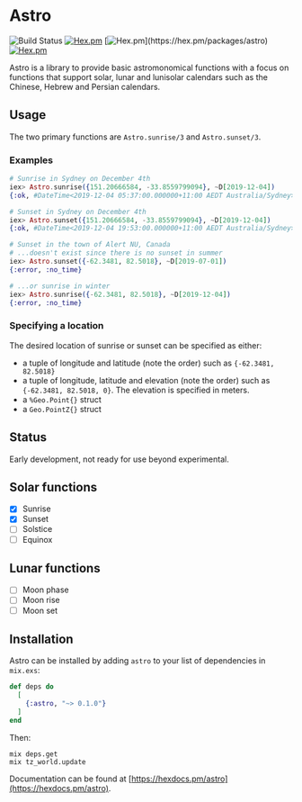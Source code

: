 # Astro

![Build Status](https://api.cirrus-ci.com/github/kipcole9/astro.svg)
[![Hex.pm](https://img.shields.io/hexpm/v/astro.svg)](https://hex.pm/packages/astro)
[![Hex.pm](https://img.shields.io/hexpm/dw/astro.svg?)](https://hex.pm/packages/astro)
[![Hex.pm](https://img.shields.io/hexpm/l/astro.svg)](https://hex.pm/packages/astro)

Astro is a library to provide basic astromonomical functions with a focus on functions that support solar, lunar and lunisolar calendars such as the Chinese, Hebrew and Persian calendars.

## Usage

The two primary functions are `Astro.sunrise/3` and `Astro.sunset/3`.

### Examples
```elixir
# Sunrise in Sydney on December 4th
iex> Astro.sunrise({151.20666584, -33.8559799094}, ~D[2019-12-04])
{:ok, #DateTime<2019-12-04 05:37:00.000000+11:00 AEDT Australia/Sydney>}

# Sunset in Sydney on December 4th
iex> Astro.sunset({151.20666584, -33.8559799094}, ~D[2019-12-04])
{:ok, #DateTime<2019-12-04 19:53:00.000000+11:00 AEDT Australia/Sydney>}

# Sunset in the town of Alert NU, Canada
# ...doesn't exist since there is no sunset in summer
iex> Astro.sunset({-62.3481, 82.5018}, ~D[2019-07-01])
{:error, :no_time}

# ...or sunrise in winter
iex> Astro.sunrise({-62.3481, 82.5018}, ~D[2019-12-04])
{:error, :no_time}
```
### Specifying a location
The desired location of sunrise or sunset can be specified as either:

* a tuple of longitude and latitude (note the order) such as `{-62.3481, 82.5018}`
* a tuple of longitude, latitude and elevation (note the order) such as `{-62.3481, 82.5018, 0}`. The elevation is specified in meters.
* a `%Geo.Point{}` struct
* a `Geo.PointZ{}` struct

## Status

Early development, not ready for use beyond experimental.

## Solar functions

* [X] Sunrise
* [X] Sunset
* [ ] Solstice
* [ ] Equinox

## Lunar functions

* [ ] Moon phase
* [ ] Moon rise
* [ ] Moon set

## Installation

Astro can be installed by adding `astro` to your list of dependencies in `mix.exs`:

```elixir
def deps do
  [
    {:astro, "~> 0.1.0"}
  ]
end
```
Then:
```
mix deps.get
mix tz_world.update
```

Documentation can be found at [https://hexdocs.pm/astro](https://hexdocs.pm/astro).

